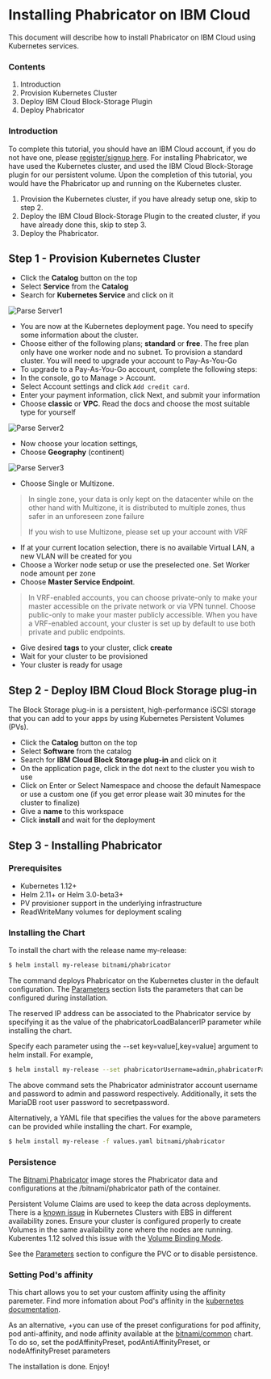 # Installing Phabricator on IBM Cloud

This document will describe how to install Phabricator on IBM Cloud using Kubernetes services.

### Contents

1. Introduction
2. Provision Kubernetes Cluster
3. Deploy IBM Cloud Block-Storage Plugin
4. Deploy Phabricator

### Introduction

To complete this tutorial, you should have an IBM Cloud account, if you do not have one, please [register/signup here](https://cloud.ibm.com/registration). For installing Phabricator, we have used the Kubernetes cluster, and used the IBM Cloud Block-Storage plugin for our persistent volume. Upon the completion of this tutorial, you would have the Phabricator up and running on the Kubernetes cluster.

1. Provision the Kubernetes cluster, if you have already setup one, skip to step 2.
2. Deploy the IBM Cloud Block-Storage Plugin to the created cluster, if you have already done this, skip to step 3.
3. Deploy the Phabricator.

## Step 1 - Provision Kubernetes Cluster

- Click the **Catalog** button on the top
- Select **Service** from the **Catalog**
- Search for **Kubernetes Service** and click on it


![Parse Server1](https://user-images.githubusercontent.com/5286796/106688265-c4507e80-65f3-11eb-9dbd-288903ff044a.png)

- You are now at the Kubernetes deployment page. You need to specify some information about the cluster.
- Choose either of the following plans; **standard** or **free**. The free plan only have one worker node and no subnet. To provision a standard cluster. You will   need to upgrade your account to Pay-As-You-Go
- To upgrade to a Pay-As-You-Go account, complete the following steps:
- In the console, go to Manage > Account.
- Select Account settings and click `Add credit card`.
- Enter your payment information, click Next, and submit your information
- Choose **classic** or **VPC**. Read the docs and choose the most suitable type for yourself

![Parse Server2](https://user-images.githubusercontent.com/5286796/106688262-c3b7e800-65f3-11eb-8b31-8a3bf0e7e387.png)

- Now choose your location settings,
- Choose **Geography** (continent)

![Parse Server3](https://user-images.githubusercontent.com/5286796/106688258-c1ee2480-65f3-11eb-9196-112a069239c0.png)

- Choose Single or Multizone. 
> In single zone, your data is only kept on the datacenter while on the other hand with Multizone, it is distributed to multiple zones, thus safer in an unforeseen zone failure
>
> If you wish to use Multizone, please set up your account with VRF

- If at your current location selection, there is no available Virtual LAN, a new VLAN will be created for you
- Choose a Worker node setup or use the preselected one. Set Worker node amount per zone
- Choose **Master Service Endpoint**. 

> In VRF-enabled accounts, you can choose private-only to make your master accessible on the private network or via VPN tunnel. Choose public-only to make your master publicly accessible. When you have a VRF-enabled account, your cluster is set up by default to use both private and public endpoints.
- Give desired **tags** to your cluster, click **create**
- Wait for your cluster to be provisioned
- Your cluster is ready for usage

## Step 2 - Deploy IBM Cloud Block Storage plug-in

The Block Storage plug-in is a persistent, high-performance iSCSI storage that you can add to your apps by using Kubernetes Persistent Volumes (PVs).

- Click the **Catalog** button on the top
- Select **Software** from the catalog
- Search for **IBM Cloud Block Storage plug-in** and click on it
- On the application page, click in the dot next to the cluster you wish to use
- Click on Enter or Select Namespace and choose the default Namespace or use a custom one (if you get error please wait 30 minutes for the cluster to finalize)
- Give a **name** to this workspace
- Click **install** and wait for the deployment

## Step 3 - Installing Phabricator

### Prerequisites

- Kubernetes 1.12+
- Helm 2.11+ or Helm 3.0-beta3+
- PV provisioner support in the underlying infrastructure
- ReadWriteMany volumes for deployment scaling

### Installing the Chart

To install the chart with the release name my-release:

```sh
$ helm install my-release bitnami/phabricator
```

The command deploys Phabricator on the Kubernetes cluster in the default configuration. The [Parameters](https://hub.kubeapps.com/#parameters) section lists the parameters that can be configured during installation.

The reserved IP address can be associated to the Phabricator service by specifying it as the value of the phabricatorLoadBalancerIP parameter while installing the chart.

Specify each parameter using the --set key=value[,key=value] argument to helm install. For example,

```sh
$ helm install my-release --set phabricatorUsername=admin,phabricatorPassword=password,mariadb.mariadbRootPassword=secretpassword \bitnami/phabricator
```

The above command sets the Phabricator administrator account username and password to admin and password respectively. Additionally, it sets the MariaDB root user password to secretpassword.

Alternatively, a YAML file that specifies the values for the above parameters can be provided while installing the chart. For example,

```sh
$ helm install my-release -f values.yaml bitnami/phabricator
```

### Persistence

The [Bitnami Phabricator](https://github.com/bitnami/bitnami-docker-phabricator) image stores the Phabricator data and configurations at the /bitnami/phabricator path of the container.

Persistent Volume Claims are used to keep the data across deployments. There is a [known issue](https://github.com/kubernetes/kubernetes/issues/39178) in Kubernetes Clusters with EBS in different availability zones. Ensure your cluster is configured properly to create Volumes in the same availability zone where the nodes are running. Kuberentes 1.12 solved this issue with the [Volume Binding Mode](https://kubernetes.io/docs/concepts/storage/storage-classes/#volume-binding-mode).

See the [Parameters](https://cloud.ibm.com/catalog/content/phabricator#parameters) section to configure the PVC or to disable persistence.

### Setting Pod's affinity

This chart allows you to set your custom affinity using the affinity paremeter. Find more infomation about Pod's affinity in the [kubernetes documentation](https://kubernetes.io/docs/concepts/configuration/assign-pod-node/#affinity-and-anti-affinity).

As an alternative, +you can use of the preset configurations for pod affinity, pod anti-affinity, and node affinity available at the [bitnami/common](https://github.com/bitnami/charts/tree/master/bitnami/common#affinities) chart. To do so, set the podAffinityPreset, podAntiAffinityPreset, or nodeAffinityPreset parameters

The installation is done. Enjoy!
